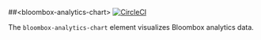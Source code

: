 
##&lt;bloombox-analytics-chart&gt;  [![CircleCI](https://circleci.com/gh/Bloombox/bloombox-analytics-chart.svg?style=svg&circle-token=1774b6e9506777f47089d8aca27c6adfb012ac5c)](https://circleci.com/gh/Bloombox/bloombox-analytics-chart)

The `bloombox-analytics-chart` element visualizes Bloombox analytics data.
